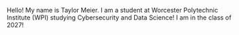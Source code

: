 Hello!
My name is Taylor Meier. 
I am a student at Worcester Polytechnic Institute (WPI) studying Cybersecurity and Data Science! 
I am in the class of 2027!
